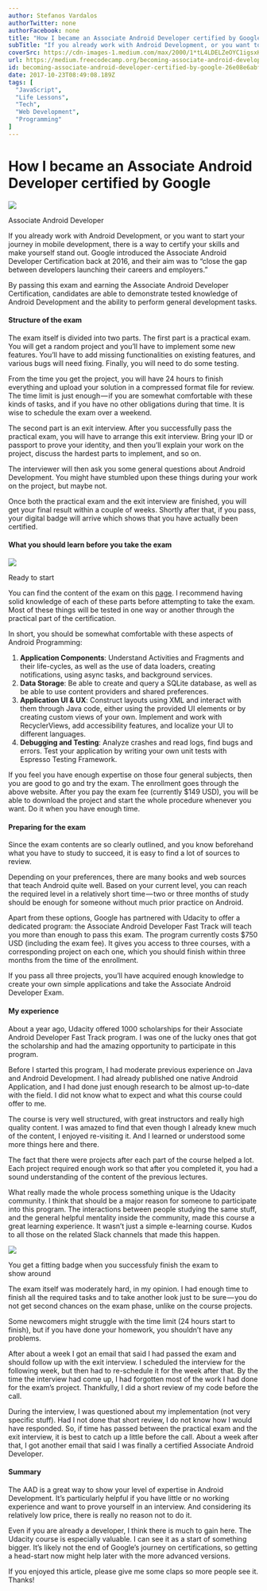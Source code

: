 ```yaml
---
author: Stefanos Vardalos
authorTwitter: none
authorFacebook: none
title: "How I became an Associate Android Developer certified by Google"
subTitle: "If you already work with Android Development, or you want to start your journey in mobile development, there is a way to certify your ski..."
coverSrc: https://cdn-images-1.medium.com/max/2000/1*tL4LDELZeOYC1igsxKyD9g.png
url: https://medium.freecodecamp.org/becoming-associate-android-developer-certified-by-google-26e08e6abf2f
id: becoming-associate-android-developer-certified-by-google-26e08e6abf2f
date: 2017-10-23T08:49:08.189Z
tags: [
  "JavaScript",
  "Life Lessons",
  "Tech",
  "Web Development",
  "Programming"
]
---
```

# How I became an Associate Android Developer certified by Google







![](https://cdn-images-1.medium.com/max/2000/1*tL4LDELZeOYC1igsxKyD9g.png)

Associate Android Developer







If you already work with Android Development, or you want to start your journey in mobile development, there is a way to certify your skills and make yourself stand out. Google introduced the Associate Android Developer Certification back at 2016, and their aim was to “close the gap between developers launching their careers and employers.”

By passing this exam and earning the Associate Android Developer Certification, candidates are able to demonstrate tested knowledge of Android Development and the ability to perform general development tasks.

#### Structure of the exam

The exam itself is divided into two parts. The first part is a practical exam. You will get a random project and you’ll have to implement some new features. You’ll have to add missing functionalities on existing features, and various bugs will need fixing. Finally, you will need to do some testing.

From the time you get the project, you will have 24 hours to finish everything and upload your solution in a compressed format file for review. The time limit is just enough — if you are somewhat comfortable with these kinds of tasks, and if you have no other obligations during that time. It is wise to schedule the exam over a weekend.

The second part is an exit interview. After you successfully pass the practical exam, you will have to arrange this exit interview. Bring your ID or passport to prove your identity, and then you’ll explain your work on the project, discuss the hardest parts to implement, and so on.

The interviewer will then ask you some general questions about Android Development. You might have stumbled upon these things during your work on the project, but maybe not.

Once both the practical exam and the exit interview are finished, you will get your final result within a couple of weeks. Shortly after that, if you pass, your digital badge will arrive which shows that you have actually been certified.

#### What you should learn before you take the exam







![](https://cdn-images-1.medium.com/max/2000/1*KzJarCvv3H5suovPygjiAw.png)

Ready to start







You can find the content of the exam on this [page](https://developers.google.com/training/certification/associate-android-developer/). I recommend having solid knowledge of each of these parts before attempting to take the exam. Most of these things will be tested in one way or another through the practical part of the certification.

In short, you should be somewhat comfortable with these aspects of Android Programming:

1.  **Application Components**: Understand Activities and Fragments and their life-cycles, as well as the use of data loaders, creating notifications, using async tasks, and background services.
2.  **Data Storage**: Be able to create and query a SQLite database, as well as be able to use content providers and shared preferences.
3.  **Application UI & UX**: Construct layouts using XML and interact with them through Java code, either using the provided UI elements or by creating custom views of your own. Implement and work with RecyclerViews, add accessibility features, and localize your UI to different languages.
4.  **Debugging and Testing**: Analyze crashes and read logs, find bugs and errors. Test your application by writing your own unit tests with Espresso Testing Framework.

If you feel you have enough expertise on those four general subjects, then you are good to go and try the exam. The enrollment goes through the above website. After you pay the exam fee (currently $149 USD), you will be able to download the project and start the whole procedure whenever you want. Do it when you have enough time.

#### Preparing for the exam

Since the exam contents are so clearly outlined, and you know beforehand what you have to study to succeed, it is easy to find a lot of sources to review.

Depending on your preferences, there are many books and web sources that teach Android quite well. Based on your current level, you can reach the required level in a relatively short time — two or three months of study should be enough for someone without much prior practice on Android.

Apart from these options, Google has partnered with Udacity to offer a dedicated program: the Associate Android Developer Fast Track will teach you more than enough to pass this exam. The program currently costs $750 USD (including the exam fee). It gives you access to three courses, with a corresponding project on each one, which you should finish within three months from the time of the enrollment.

If you pass all three projects, you’ll have acquired enough knowledge to create your own simple applications and take the Associate Android Developer Exam.

#### My experience

About a year ago, Udacity offered 1000 scholarships for their Associate Android Developer Fast Track program. I was one of the lucky ones that got the scholarship and had the amazing opportunity to participate in this program.

Before I started this program, I had moderate previous experience on Java and Android Development. I had already published one native Android Application, and I had done just enough research to be almost up-to-date with the field. I did not know what to expect and what this course could offer to me.

The course is very well structured, with great instructors and really high quality content. I was amazed to find that even though I already knew much of the content, I enjoyed re-visiting it. And I learned or understood some more things here and there.

The fact that there were projects after each part of the course helped a lot. Each project required enough work so that after you completed it, you had a sound understanding of the content of the previous lectures.

What really made the whole process something unique is the Udacity community. I think that should be a major reason for someone to participate into this program. The interactions between people studying the same stuff, and the general helpful mentality inside the community, made this course a great learning experience. It wasn’t just a simple e-learning course. Kudos to all those on the related Slack channels that made this happen.



![](https://cdn-images-1.medium.com/max/1600/1*AOfyYp35edAOAjAIatHUjQ.png)

You get a fitting badge when you successfuly finish the exam to show around



The exam itself was moderately hard, in my opinion. I had enough time to finish all the required tasks and to take another look just to be sure — you do not get second chances on the exam phase, unlike on the course projects.

Some newcomers might struggle with the time limit (24 hours start to finish), but if you have done your homework, you shouldn’t have any problems.

After about a week I got an email that said I had passed the exam and should follow up with the exit interview. I scheduled the interview for the following week, but then had to re-schedule it for the week after that. By the time the interview had come up, I had forgotten most of the work I had done for the exam’s project. Thankfully, I did a short review of my code before the call.

During the interview, I was questioned about my implementation (not very specific stuff). Had I not done that short review, I do not know how I would have responded. So, if time has passed between the practical exam and the exit interview, it is best to catch up a little before the call. About a week after that, I got another email that said I was finally a certified Associate Android Developer.

#### Summary

The AAD is a great way to show your level of expertise in Android Development. It’s particularly helpful if you have little or no working experience and want to prove yourself in an interview. And considering its relatively low price, there is really no reason not to do it.

Even if you are already a developer, I think there is much to gain here. The Udacity course is especially valuable. I can see it as a start of something bigger. It’s likely not the end of Google’s journey on certifications, so getting a head-start now might help later with the more advanced versions.

If you enjoyed this article, please give me some claps so more people see it. Thanks!








